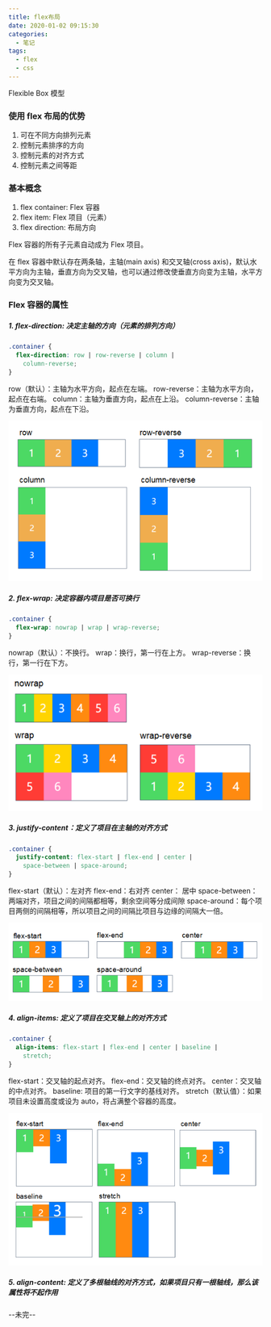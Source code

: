 ```yaml
---
title: flex布局
date: 2020-01-02 09:15:30
categories:
  - 笔记
tags:
  - flex
  - css
---
```


Flexible Box 模型

### 使用 flex 布局的优势

1. 可在不同方向排列元素
2. 控制元素排序的方向
3. 控制元素的对齐方式
4. 控制元素之间等距

### 基本概念

1. flex container: Flex 容器
2. flex item: Flex 项目（元素）
3. flex direction: 布局方向

Flex 容器的所有子元素自动成为 Flex 项目。

在 flex 容器中默认存在两条轴，主轴(main axis) 和交叉轴(cross axis)，默认水平方向为主轴，垂直方向为交叉轴，也可以通过修改使垂直方向变为主轴，水平方向变为交叉轴。

### Flex 容器的属性

##### 1. flex-direction: 决定主轴的方向（元素的排列方向）

```css
.container {
  flex-direction: row | row-reverse | column |
    column-reverse;
}
```

row（默认）：主轴为水平方向，起点在左端。
row-reverse：主轴为水平方向，起点在右端。
column：主轴为垂直方向，起点在上沿。
column-reverse：主轴为垂直方向，起点在下沿。

![](flex/1.png)

##### 2. flex-wrap: 决定容器内项目是否可换行

```css
.container {
  flex-wrap: nowrap | wrap | wrap-reverse;
}
```

nowrap（默认）：不换行。
wrap：换行，第一行在上方。
wrap-reverse：换行，第一行在下方。

![](flex/2.png)

##### 3. justify-content：定义了项目在主轴的对齐方式

```css
.container {
  justify-content: flex-start | flex-end | center |
    space-between | space-around;
}
```

flex-start（默认）：左对齐
flex-end：右对齐
center： 居中
space-between：两端对齐，项目之间的间隔都相等，剩余空间等分成间隙
space-around：每个项目两侧的间隔相等，所以项目之间的间隔比项目与边缘的间隔大一倍。

![](flex/3.png)

##### 4. align-items: 定义了项目在交叉轴上的对齐方式

```css
.container {
  align-items: flex-start | flex-end | center | baseline |
    stretch;
}
```

flex-start：交叉轴的起点对齐。
flex-end：交叉轴的终点对齐。
center：交叉轴的中点对齐。
baseline: 项目的第一行文字的基线对齐。
stretch（默认值）：如果项目未设置高度或设为 auto，将占满整个容器的高度。

![](flex/4.png)

##### 5. align-content: 定义了多根轴线的对齐方式，如果项目只有一根轴线，那么该属性将不起作用

--未完--
